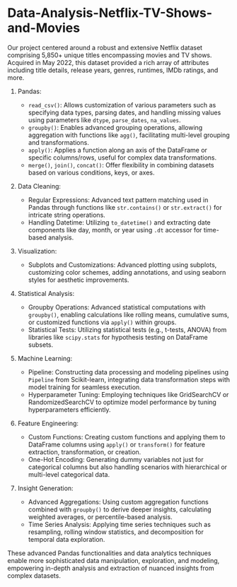 # Data-Analysis-Netflix-TV-Shows-and-Movies

Our project centered around a robust and extensive Netflix dataset comprising 5,850+ unique titles encompassing movies and TV shows. Acquired in May 2022, this dataset provided a rich array of attributes including title details, release years, genres, runtimes, IMDb ratings, and more.

1. Pandas:
   - `read_csv()`: Allows customization of various parameters such as specifying data types, parsing dates, and handling missing values using parameters like `dtype`, `parse_dates`, `na_values`.
   - `groupby()`: Enables advanced grouping operations, allowing aggregation with functions like `agg()`, facilitating multi-level grouping and transformations.
   - `apply()`: Applies a function along an axis of the DataFrame or specific columns/rows, useful for complex data transformations.
   - `merge()`, `join()`, `concat()`: Offer flexibility in combining datasets based on various conditions, keys, or axes.

2. Data Cleaning:
   - Regular Expressions: Advanced text pattern matching used in Pandas through functions like `str.contains()` or `str.extract()` for intricate string operations.
   - Handling Datetime: Utilizing `to_datetime()` and extracting date components like day, month, or year using `.dt` accessor for time-based analysis.

3. Visualization:
   - Subplots and Customizations: Advanced plotting using subplots, customizing color schemes, adding annotations, and using seaborn styles for aesthetic improvements.

4. Statistical Analysis:
   - Groupby Operations: Advanced statistical computations with `groupby()`, enabling calculations like rolling means, cumulative sums, or customized functions via `apply()` within groups.
   - Statistical Tests: Utilizing statistical tests (e.g., t-tests, ANOVA) from libraries like `scipy.stats` for hypothesis testing on DataFrame subsets.

5. Machine Learning:
   - Pipeline: Constructing data processing and modeling pipelines using `Pipeline` from Scikit-learn, integrating data transformation steps with model training for seamless execution.
   - Hyperparameter Tuning: Employing techniques like GridSearchCV or RandomizedSearchCV to optimize model performance by tuning hyperparameters efficiently.

6. Feature Engineering:
   - Custom Functions: Creating custom functions and applying them to DataFrame columns using `apply()` or `transform()` for feature extraction, transformation, or creation.
   - One-Hot Encoding: Generating dummy variables not just for categorical columns but also handling scenarios with hierarchical or multi-level categorical data.

7. Insight Generation:
   - Advanced Aggregations: Using custom aggregation functions combined with `groupby()` to derive deeper insights, calculating weighted averages, or percentile-based analysis.
   - Time Series Analysis: Applying time series techniques such as resampling, rolling window statistics, and decomposition for temporal data exploration.

These advanced Pandas functionalities and data analytics techniques enable more sophisticated data manipulation, exploration, and modeling, empowering in-depth analysis and extraction of nuanced insights from complex datasets.
